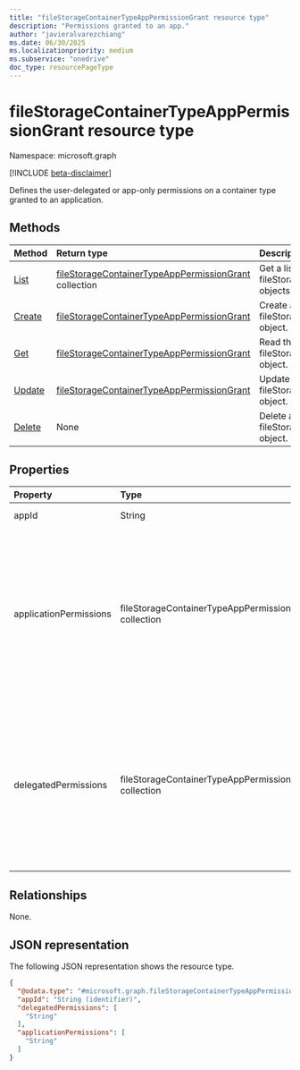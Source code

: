 ```yaml
---
title: "fileStorageContainerTypeAppPermissionGrant resource type"
description: "Permissions granted to an app."
author: "javieralvarezchiang"
ms.date: 06/30/2025
ms.localizationpriority: medium
ms.subservice: "onedrive"
doc_type: resourcePageType
---
```


# fileStorageContainerTypeAppPermissionGrant resource type

Namespace: microsoft.graph

[!INCLUDE [beta-disclaimer](../../includes/beta-disclaimer.md)]

Defines the user-delegated or app-only permissions on a container type granted to an application.


## Methods
|Method|Return type|Description|
|:---|:---|:---|
|[List](../api/filestoragecontainertyperegistration-list-applicationpermissiongrants.md)|[fileStorageContainerTypeAppPermissionGrant](../resources/filestoragecontainertypeapppermissiongrant.md) collection|Get a list of the fileStorageContainerTypeAppPermissionGrant objects and their properties.|
|[Create](../api/filestoragecontainertyperegistration-post-applicationpermissiongrants.md)|[fileStorageContainerTypeAppPermissionGrant](../resources/filestoragecontainertypeapppermissiongrant.md)|Create a new fileStorageContainerTypeAppPermissionGrant object.|
|[Get](../api/filestoragecontainertypeapppermissiongrant-get.md)|[fileStorageContainerTypeAppPermissionGrant](../resources/filestoragecontainertypeapppermissiongrant.md)|Read the properties and relationships of a fileStorageContainerTypeAppPermissionGrant object.|
|[Update](../api/filestoragecontainertypeapppermissiongrant-update.md)|[fileStorageContainerTypeAppPermissionGrant](../resources/filestoragecontainertypeapppermissiongrant.md)|Update the properties of a fileStorageContainerTypeAppPermissionGrant object.|
|[Delete](../api/filestoragecontainertyperegistration-delete-applicationpermissiongrants.md)|None|Delete a fileStorageContainerTypeAppPermissionGrant object.|

## Properties
|Property|Type|Description|
|:---|:---|:---|
|appId|String|Application ID to set permissions to.|
|applicationPermissions|fileStorageContainerTypeAppPermission collection|Allowed [permissions](https://learn.microsoft.com/sharepoint/dev/embedded/development/auth#container-type-application-permissions) when using delegated tokens. Allowed values: none, readContent, writeContent, manageContent, create, delete, read, write, enumeratePermissions, addPermissions, updatePermissions, deletePermissions, deleteOwnPermission, managePermissions, full|
|delegatedPermissions|fileStorageContainerTypeAppPermission collection|Allowed [permissions](https://learn.microsoft.com/sharepoint/dev/embedded/development/auth#container-type-application-permissions) when using application tokens. Allowed values: none, readContent, writeContent, manageContent, create, delete, read, write, enumeratePermissions, addPermissions, updatePermissions, deletePermissions, deleteOwnPermission, managePermissions, full|

## Relationships
None.

## JSON representation
The following JSON representation shows the resource type.
<!-- {
  "blockType": "resource",
  "keyProperty": "appId",
  "@odata.type": "microsoft.graph.fileStorageContainerTypeAppPermissionGrant",
  "openType": false
}
-->
``` json
{
  "@odata.type": "#microsoft.graph.fileStorageContainerTypeAppPermissionGrant",
  "appId": "String (identifier)",
  "delegatedPermissions": [
    "String"
  ],
  "applicationPermissions": [
    "String"
  ]
}
```
